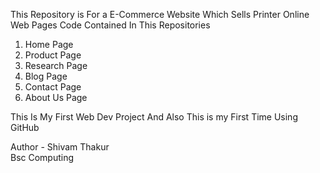 This Repository is For a E-Commerce Website Which Sells Printer Online <br>
Web Pages Code Contained In This Repositories
 1) Home Page
 2) Product Page
 3) Research Page
 4) Blog Page
 5) Contact Page
 6) About Us Page

This Is My First Web Dev Project And Also This is my First Time Using GitHub <br>


Author - Shivam Thakur<br>
Bsc Computing 
